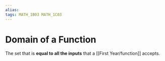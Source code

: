 ```yaml
---
alias:
tags: MATH_1B03 MATH_1C03
---
```

# Domain of a Function
The set that is **equal to all the inputs** that a [[First Year/function]] accepts.